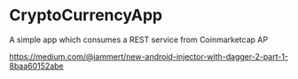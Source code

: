 # CryptoCurrencyApp
A simple app which consumes a REST service from Coinmarketcap AP

https://medium.com/@iammert/new-android-injector-with-dagger-2-part-1-8baa60152abe
